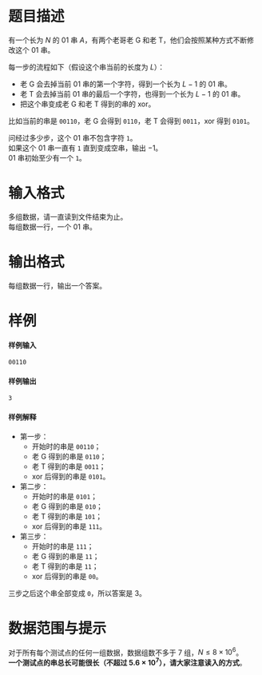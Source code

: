 
# 题目描述

有一个长为 $N$ 的 01 串 $A$，有两个老哥老 G 和老 T，他们会按照某种方式不断修改这个 01 串。

每一步的流程如下（假设这个串当前的长度为 $L$）：
- 老 G 会去掉当前 01 串的第一个字符，得到一个长为 $L-1$ 的 01 串。
- 老 T 会去掉当前 01 串的最后一个字符，也得到一个长为 $L-1$ 的 01 串。
- 把这个串变成老 G 和老 T 得到的串的 xor。

比如当前的串是 $\texttt{00110}$，老 G 会得到 $\texttt{0110}$，老 T 会得到 $\texttt{0011}$，xor 得到 $\texttt{0101}$。

问经过多少步，这个 01 串不包含字符 $\texttt{1}$。  
如果这个 01 串一直有 $\texttt{1}$ 直到变成空串，输出 $-1$。  
01 串初始至少有一个 $\texttt{1}$。

# 输入格式

多组数据，请一直读到文件结束为止。  
每组数据一行，一个 01 串。

# 输出格式

每组数据一行，输出一个答案。

# 样例

#### 样例输入
```plain
00110
```

#### 样例输出
```plain
3
```

#### 样例解释
* 第一步：
  - 开始时的串是 $\texttt{00110}$；
  - 老 G 得到的串是 $\texttt{0110}$；
  - 老 T 得到的串是 $\texttt{0011}$；
  - xor 后得到的串是 $\texttt{0101}$。
* 第二步：
  - 开始时的串是 $\texttt{0101}$；
  - 老 G 得到的串是 $\texttt{010}$；
  - 老 T 得到的串是 $\texttt{101}$；
  - xor 后得到的串是 $\texttt{111}$。
* 第三步：
  - 开始时的串是 $\texttt{111}$；
  - 老 G 得到的串是 $\texttt{11}$；
  - 老 T 得到的串是 $\texttt{11}$；
  - xor 后得到的串是 $\texttt{00}$。

三步之后这个串全部变成 $\texttt{0}$，所以答案是 $3$。

# 数据范围与提示

对于所有每个测试点的任何一组数据，数据组数不多于 $7$ 组，$N\leq 8\times 10^6$。  
**一个测试点的串总长可能很长（不超过 $5.6\times 10^7$），请大家注意读入的方式**。




